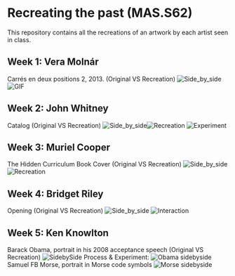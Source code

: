 # Recreating the past (MAS.S62)
This repository contains all the recreations of an artwork by each artist seen in class.

## Week 1: Vera Molnár
Carrés en deux positions 2, 2013. (Original VS Recreation)
![Side_by_side](https://user-images.githubusercontent.com/125086973/218320762-241fe0e4-1ca5-470d-95d4-8814ab27d487.png)![GIF](https://user-images.githubusercontent.com/125086973/218321213-f285b8db-b2f8-43ba-9509-f0c314a43b8d.gif)

## Week 2: John Whitney
Catalog (Original VS Recreation)
![Side_by_side](https://user-images.githubusercontent.com/125086973/221291698-2af1dc78-5744-42f5-973c-a88611688317.png)![Recreation](https://user-images.githubusercontent.com/125086973/221291715-5d668028-29ec-400e-9f84-c76214291332.gif)
![Experiment](https://user-images.githubusercontent.com/125086973/221373299-cb42bb4f-98ba-41de-9964-5b88f8a14e47.gif)
## Week 3: Muriel Cooper
The Hidden Curriculum Book Cover (Original VS Recreation)
![Side_by_side](https://user-images.githubusercontent.com/125086973/223281716-2b7c8f2f-9ad9-476c-9711-c27c06747742.jpg)
![Recreation](https://user-images.githubusercontent.com/125086973/223281724-5603c75f-0960-4fb2-a532-ce7f8fcc616d.gif)
## Week 4: Bridget Riley
Opening (Original VS Recreation)
![Side_by_side](https://user-images.githubusercontent.com/125086973/224515805-126a22f8-b21f-4405-a92f-a9db15620ddf.jpg)
![Interaction](https://user-images.githubusercontent.com/125086973/224516089-f739c599-6f11-4bcc-814c-51ba7225f1ff.gif)
## Week 5: Ken Knowlton
Barack Obama, portrait in his 2008 acceptance speech (Original VS Recreation)
![SidebySide](https://user-images.githubusercontent.com/125086973/229201284-8a8bfc66-1a9d-4502-b6a3-8384343527bc.jpg)
Process & Experiment:
![Obama sidebyside](https://user-images.githubusercontent.com/125086973/229201317-7b3d25ae-7169-4599-b782-f59537c75058.jpg)
Samuel FB Morse, portrait in Morse code symbols
![Morse sidebyside](https://user-images.githubusercontent.com/125086973/229201397-be26216f-91ee-4210-9bfc-88041c7b95c7.jpg)
